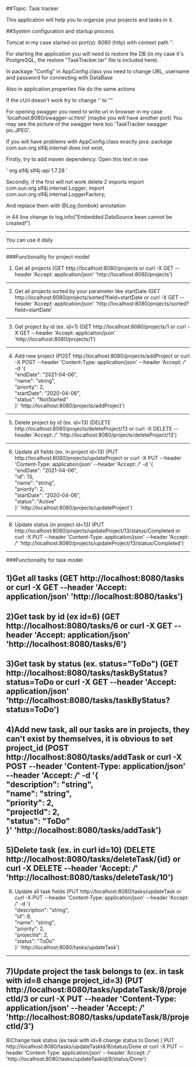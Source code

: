 ##Topic: Task tracker

This application will help you to organize your projects and tasks in it.

##System configuration and startup process

Tomcat in my case started on port(s): 8080 (http) with context path ''.

For starting the application you will need to restore the DB
(in my case it's PostgreSQL, the restore "TaskTracker.tar" file is included here).

In package "Config" in AppConfig.class you need to change URL, username and password for connecting with DataBase

Also in application.properties file do the same actions

If the cUrl doesn't work try to change '' to ""

For opening swagger you need to write url in browser in my case 'localhost:8080/swagger-ui.html'
(maybe you will have another port)
You may see the picture of the swagger here too 'TaskTracker swagger pic.JPEG'.

If you will have problems with AppConfig.class exactly java: package com.sun.org.slf4j.internal does not exist, 

Firstly, try to add maven dependency. Open this text in raw 

'<dependency>
    <groupId>org.slf4j</groupId>
    <artifactId>slf4j-api</artifactId>
    <version>1.7.28</version>
</dependency>'

Secondly, if the first will not work
delete 2 imports 
import com.sun.org.slf4j.internal.Logger;
import com.sun.org.slf4j.internal.LoggerFactory;

And replace them with @Log (lombok) annotation

in 44 line change to log.info("Embedded DataSource bean cannot be created!")
_ _ _ _
You can use it daily
- - - -
###Functionality for project model

1) Get all projects (GET http://localhost:8080/projects
or curl -X GET --header 'Accept: application/json' 'http://localhost:8080/projects')
---
2) Get all projects sorted by your parameter like startDate
(GET http://localhost:8080/projects/sorted?field=startDate
or curl -X GET --header 'Accept: application/json' 'http://localhost:8080/projects/sorted?field=startDate'
---
3) Get project by id (ex. id=1)
(GET http://localhost:8080/projects/1
or curl -X GET --header 'Accept: application/json' 'http://localhost:8080/projects/1')
---
4) Add new project 
(POST http://localhost:8080/projects/addProject 
or curl -X POST --header 'Content-Type: application/json' --header 'Accept: */*' -d '{ \
   "endDate": "2021-04-06", \
   "name": "string", \
   "priority": 2, \
   "startDate": "2020-04-06", \
   "status": "NotStarted" \
   }' 'http://localhost:8080/projects/addProject')
---
5) Delete project by id (ex. id=13)
(DELETE http://localhost:8080/projects/deleteProject/13
or curl -X DELETE --header 'Accept: */*' 'http://localhost:8080/projects/deleteProject/13')
---
6) Update all fields (ex. in project id=13)
(PUT http://localhost:8080/projects/updateProject
or curl -X PUT --header 'Content-Type: application/json' --header 'Accept: */*' -d '{ \
   "endDate": "2021-04-06", \
   "id": 13, \
   "name": "string", \
   "priority": 2, \
   "startDate": "2020-04-06", \
   "status": "Active" \
   }' 'http://localhost:8080/projects/updateProject')
---
8) Update status (in project id=13)
(PUT http://localhost:8080/projects/updateProject/13/status/Completed
or curl -X PUT --header 'Content-Type: application/json' --header 'Accept: */*' 'http://localhost:8080/projects/updateProject/13/status/Completed')


----
###Functionality for task model

1)Get all tasks (GET http://localhost:8080/tasks
or curl -X GET --header 'Accept: application/json' 'http://localhost:8080/tasks')
---
2)Get task by id (ex id=6)
(GET http://localhost:8080/tasks/6 
or curl -X GET --header 'Accept: application/json' 'http://localhost:8080/tasks/6')
---
3)Get task by status (ex. status="ToDo")
(GET http://localhost:8080/tasks/taskByStatus?status=ToDo 
or curl -X GET --header 'Accept: application/json' 'http://localhost:8080/tasks/taskByStatus?status=ToDo')
---
4)Add new task, 
all our tasks are in projects, they can't exist by themselves, it is obvious to set project_id
(POST http://localhost:8080/tasks/addTask
or curl -X POST --header 'Content-Type: application/json' --header 'Accept: */*' -d '{ \
    "description": "string", \
    "name": "string", \
    "priority": 2, \
    "projectId": 2, \
    "status": "ToDo" \
    }' 'http://localhost:8080/tasks/addTask')
---
5)Delete task (ex. in curl id=10)
(DELETE http://localhost:8080/tasks/deleteTask/{id}
or curl -X DELETE --header 'Accept: */*' 'http://localhost:8080/tasks/deleteTask/10')
---
6) Update all task fields
(PUT http://localhost:8080/tasks/updateTask
or curl -X PUT --header 'Content-Type: application/json' --header 'Accept: */*' -d '{ \
   "description": "string", \
   "id": 8, \
   "name": "string", \
   "priority": 2, \
   "projectId": 2, \
   "status": "ToDo" \
   }' 'http://localhost:8080/tasks/updateTask')

---
7)Update project the task belongs to (ex. in task with id=8 change project_id=3)
(PUT http://localhost:8080/tasks/updateTask/8/projectId/3
or curl -X PUT --header 'Content-Type: application/json' --header 'Accept: */*' 'http://localhost:8080/tasks/updateTask/8/projectId/3')
---
8)Change task status (ex task with id=8 change status to Done)
( PUT http://localhost:8080/tasks/updateTaskId/8/status/Done
or curl -X PUT --header 'Content-Type: application/json' --header 'Accept: */*' 'http://localhost:8080/tasks/updateTaskId/8/status/Done')
